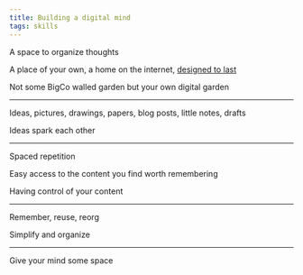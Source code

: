 ```yaml
---
title: Building a digital mind
tags: skills
---
```


A space to organize thoughts 

A place of your own,  a home on the internet, [designed to last](https://jeffhuang.com/designed_to_last/)

Not some BigCo walled garden but your own digital garden 

---

Ideas, pictures, drawings, papers, blog posts, little notes, drafts

Ideas spark each other 

---

Spaced repetition

Easy access to the content you find worth remembering 

Having control of your content

---

Remember, reuse, reorg 

Simplify and organize 

---

Give your mind some space 


